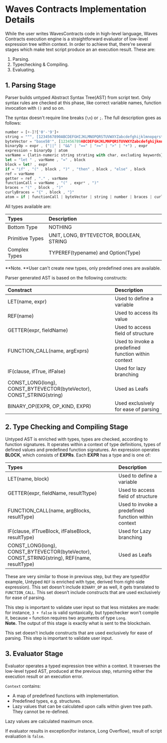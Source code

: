 # Waves Contracts Implementation Details

While the user writes WavesContracts code in high-level language, Waves Contracts execution engine is a straightforward evaluator of low-level expression tree within context. In order to achieve that, there're several stages which make text script produce an an execution result. These are:

1. Parsing.
2. Typechecking & Compiling.
3. Evaluating.

## 1. Parsing Stage

Parser builds untyped Abstract Syntax Tree\(AST\) from script text. Only syntax rules are checked at this phase, like correct variable names, function invocation with `()` and so on.

The syntax doesn't require line breaks \(`\n`\) or `;`. The full description goes as follows:

```js
number = [+-]?['0'-'9']+
string = """, [1234567890ABCDEFGHIJKLMNOPQRSTUVWXYZabcdefghijklmnopqrstuvwxyz-]*, """
byteVector = "base58'", [123456789ABCDEFGHJKLMNPQRSTUVWXYZabcdefghijkmnopqrstuvwxyz]* , "'"
binaryOp = expr , ("||" | "&&" | "==" | ">=" | ">" | "+") , expr 
expression = binaryOp | atom
varName = {latin-numeric string strating with char, excluding keywords}
let = "let " , varName , "=" , block
block = let? , expr
if = "if" , "(" , block , ")" , "then" , block , "else" , block
ref = varName
getter = ref , "." , varName
functionCall = varName , "(" , expr* , ")"
braces = "(" , block , ")"
curlyBraces = "{" , block , "}"
atom = if | functionCall | byteVector | string | number | braces | curlyBraces | getter | ref
```

All types available are:

| Types | Description |
| :--- | :--- |
| Bottom Type | NOTHING |
| Primitive Types | UNIT, LONG, BYTEVECTOR, BOOLEAN, STRING |
| Complex Types | TYPEREF\(typename\) and Option\(Type\) |

**Note. **User can't create new types, only predefined ones are available.

Parser generated AST is based on the following constructs:

| Constract | Description |
| :--- | :--- |
| LET\(name, expr\) | Used to define a variable |
| REF\(name\) | Used to access its value |
| GETTER\(expr, fieldName\) | Used to access field of structure |
| FUNCTION\_CALL\(name, argExprs\) | Used to invoke a predefined function within context |
| IF\(clause, ifTrue, ifFalse\) | Used for lazy branching |
| CONST\_LONG\(long\), CONST\_BYTEVECTOR\(byteVector\),      CONST\_STRING\(string\) | Used as Leafs |
| BINARY\_OP\(EXPR, OP\_KIND, EXPR\) | Used exclusively for ease of parsing |

## 2. Type Checking and Compiling Stage

Untyped AST is enriched with types, types are checked, according to function signatures. It operates within a context of type definitions, types of defined values and predefined function signatures. An expression operates **BLOCK**, which consists of **EXPRs**. Each **EXPR** has a type and is one of:

| Types | Description |
| :--- | :--- |
| LET\(name, block\) | Used to define a variable |
| GETTER\(expr, fieldName, resultTtype\) | Used to access field of structure |
| FUNCTION\_CALL\(name, argBlocks, resultType\) | Used to invoke a predefined function within context |
| IF\(clause, ifTrueBlock, ifFalseBlock, resultType\) | Used for Lazy branching |
| CONST\_LONG\(long\), CONST\_BYTEVECTOR\(byteVector\), CONST\_STRING\(string\), REF\(name, resultType\) | Used as Leafs |

These are very similar to those in previous step, but they are typed\(for example, Untyped `REF` is enriched with type, derived from right-side expression\). This set doesn't include `BINARY_OP` as well, it gets translated to `FUNCTION_CALL`. This set doesn’t include constructs that are used exclusively for ease of parsing.

This step is important to validate user input so that less mistakes are made: for instance, `3 + false` is valid syntaxically, but typechecker won't compile it, because `+`  function requires two arguments of type `Long`.  
**Note.** The output of this stage is exactly what is sent to the blockchain.

This set doesn’t include constructs that are used exclusively for ease of parsing. This step is important to validate user input.

## 3. Evaluator Stage

Evaluator operates a typed expression tree within a context. It traverses the low-level typed AST, produced at the previous step, returning either the execution result or an execution error.

`Context` contains:

* A map of predefined functions with implementation.
* Predefined types, e.g. structures.
* Lazy values that can be calculated upon calls within given tree path. They cannot be re-defined.

Lazy values are calculated maximum once.

If evaluator results in exception\(for instance, Long Overflow\), result of script evaluation is `false`.

